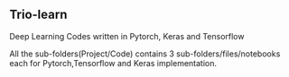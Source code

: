 ## Trio-learn
Deep Learning Codes written in Pytorch, Keras and Tensorflow

All the sub-folders(Project/Code) contains 3 sub-folders/files/notebooks each for Pytorch,Tensorflow and Keras implementation.


